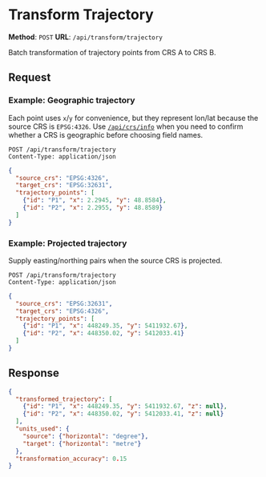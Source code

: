 # Transform Trajectory

**Method**: `POST`
**URL**: `/api/transform/trajectory`

Batch transformation of trajectory points from CRS A to CRS B.

## Request

### Example: Geographic trajectory
Each point uses `x`/`y` for convenience, but they represent lon/lat because the source CRS is `EPSG:4326`. Use [`/api/crs/info`](crs_info.md) when you need to confirm whether a CRS is geographic before choosing field names.

```http
POST /api/transform/trajectory
Content-Type: application/json
```

```json
{
  "source_crs": "EPSG:4326",
  "target_crs": "EPSG:32631",
  "trajectory_points": [
    {"id": "P1", "x": 2.2945, "y": 48.8584},
    {"id": "P2", "x": 2.2955, "y": 48.8589}
  ]
}
```

### Example: Projected trajectory
Supply easting/northing pairs when the source CRS is projected.

```http
POST /api/transform/trajectory
Content-Type: application/json
```

```json
{
  "source_crs": "EPSG:32631",
  "target_crs": "EPSG:4326",
  "trajectory_points": [
    {"id": "P1", "x": 448249.35, "y": 5411932.67},
    {"id": "P2", "x": 448350.02, "y": 5412033.41}
  ]
}
```

## Response
```json
{
  "transformed_trajectory": [
    {"id": "P1", "x": 448249.35, "y": 5411932.67, "z": null},
    {"id": "P2", "x": 448350.02, "y": 5412033.41, "z": null}
  ],
  "units_used": {
    "source": {"horizontal": "degree"},
    "target": {"horizontal": "metre"}
  },
  "transformation_accuracy": 0.15
}
```
